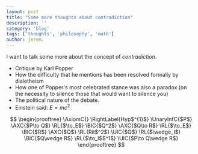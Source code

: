 ```yaml
---
layout: post
title: "Some more thoughts about contradiction"
description: ''
category: 'blog'
tags: ['thoughts', 'philosophy', 'math']
author: jerem.
---
```


I want to talk some more about the concept of *contradiction*.

- Critique by Karl Popper
- How the difficulty that he mentions has been resolved formally by dialetheism
- How one of Popper's most celebrated stance was also a paradox (on the necessity to silence those that would want to silence you)
- The political nature of the debate.
- Einstein said: $E=mc^2$ 

$$
\begin{prooftree}
\AxiomC{}
\RightLabel{Hyp$^{1}$}
\UnaryInfC{$P$}
\AXC{$P\to Q$}
\RL{$\to_E$}
\BIC{$Q^2$}
\AXC{$Q\to R$}
\RL{$\to_E$}
\BIC{$R$}
\AXC{$Q$}
\RL{Rit$^2$}
\UIC{$Q$}
\RL{$\wedge_I$}
\BIC{$Q\wedge R$}
\RL{$\to_I$$^1$}
\UIC{$P\to Q\wedge R$}
\end{prooftree}
$$
